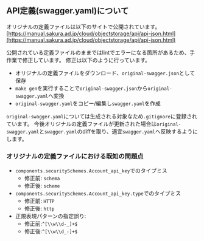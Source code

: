 ## API定義(swagger.yaml)について

オリジナルの定義ファイルは以下のサイトで公開されています。
[https://manual.sakura.ad.jp/cloud/objectstorage/api/api-json.html](https://manual.sakura.ad.jp/cloud/objectstorage/api/api-json.html)

公開されている定義ファイルのままではlintでエラーになる箇所があるため、手作業で修正しています。
修正は以下のように行っています。

- オリジナルの定義ファイルをダウンロード、`original-swagger.json`として保存
- `make gen`を実行することで`original-swagger.json`から`original-swagger.yaml`へ変換
- `original-swagger.yaml`をコピー/編集し`swagger.yaml`を作成

`original-swagger.yaml`については生成される対象なため`.gitignore`に登録されています。
今後オリジナルの定義ファイルが更新された場合は`original-swagger.yaml`と`swagger.yaml`のdiffを取り、適宜`swagger.yaml`へ反映するようにします。

### オリジナルの定義ファイルにおける既知の問題点

- `components.securitySchemes.Account_api_key`でのタイプミス 
    - 修正前: `schema`
    - 修正後: `scheme`
- `components.securitySchemes.Account_api_key.type`でのタイプミス
    - 修正前: `HTTP`
    - 修正後: `http`
- 正規表現パターンの指定誤り:
  - 修正前:`^[\\w\\d-_]+$`
  - 修正後:`^[\\w\\d_-]+$`
